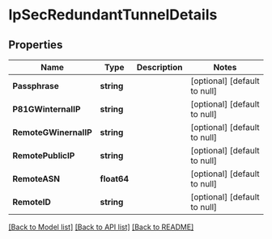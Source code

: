 # IpSecRedundantTunnelDetails

## Properties
Name | Type | Description | Notes
------------ | ------------- | ------------- | -------------
**Passphrase** | **string** |  | [optional] [default to null]
**P81GWinternalIP** | **string** |  | [optional] [default to null]
**RemoteGWinernalIP** | **string** |  | [optional] [default to null]
**RemotePublicIP** | **string** |  | [optional] [default to null]
**RemoteASN** | **float64** |  | [optional] [default to null]
**RemoteID** | **string** |  | [optional] [default to null]

[[Back to Model list]](../README.md#documentation-for-models) [[Back to API list]](../README.md#documentation-for-api-endpoints) [[Back to README]](../README.md)

